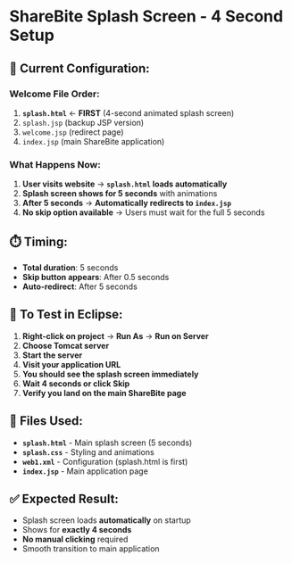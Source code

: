 # ShareBite Splash Screen - 4 Second Setup

## 🎯 **Current Configuration:**

### **Welcome File Order:**
1. **`splash.html`** ← **FIRST** (4-second animated splash screen)
2. `splash.jsp` (backup JSP version)
3. `welcome.jsp` (redirect page)
4. `index.jsp` (main ShareBite application)

### **What Happens Now:**
1. **User visits website** → **`splash.html` loads automatically**
2. **Splash screen shows for 5 seconds** with animations
3. **After 5 seconds** → **Automatically redirects to `index.jsp`**
4. **No skip option available** → Users must wait for the full 5 seconds

## ⏱️ **Timing:**
- **Total duration**: 5 seconds
- **Skip button appears**: After 0.5 seconds
- **Auto-redirect**: After 5 seconds

## 🚀 **To Test in Eclipse:**
1. **Right-click on project** → **Run As** → **Run on Server**
2. **Choose Tomcat server**
3. **Start the server**
4. **Visit your application URL**
5. **You should see the splash screen immediately**
6. **Wait 4 seconds or click Skip**
7. **Verify you land on the main ShareBite page**

## 🔧 **Files Used:**
- **`splash.html`** - Main splash screen (5 seconds)
- **`splash.css`** - Styling and animations
- **`web1.xml`** - Configuration (splash.html is first)
- **`index.jsp`** - Main application page

## ✅ **Expected Result:**
- Splash screen loads **automatically** on startup
- Shows for **exactly 4 seconds**
- **No manual clicking** required
- Smooth transition to main application
